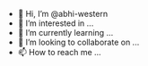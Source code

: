 - 👋 Hi, I’m @abhi-western
- 👀 I’m interested in ...
- 🌱 I’m currently learning ...
- 💞️ I’m looking to collaborate on ...
- 📫 How to reach me ...

<!---
abhi-western/abhi-western is a ✨ special ✨ repository because its `README.md` (this file) appears on your GitHub profile.
You can click the Preview link to take a look at your changes.
--->
